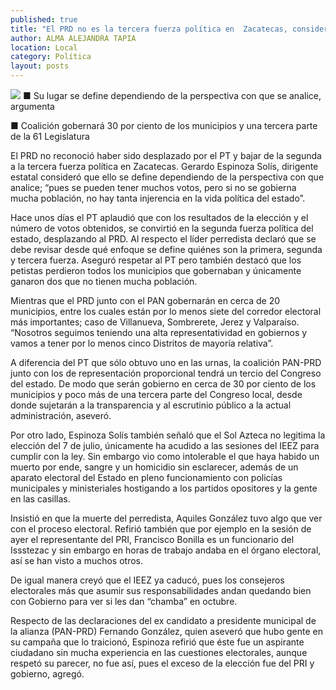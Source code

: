 ```yaml
---
published: true
title: "El PRD no es la tercera fuerza política en  Zacatecas, considera Espinoza Solís"
author: ALMA ALEJANDRA TAPIA
location: Local
category: Política
layout: posts
---
```


![](http://i.imgur.com/QAOIau4m.jpg)
■ Su lugar se define dependiendo de la perspectiva con que se analice, argumenta

■ Coalición gobernará 30 por ciento de los municipios y una tercera parte de la 61 Legislatura

El PRD no reconoció haber sido desplazado por el PT y bajar de la segunda a la tercera fuerza política en Zacatecas. Gerardo Espinoza Solís, dirigente estatal consideró que ello se define dependiendo de la perspectiva con que analice; “pues se pueden tener muchos votos, pero si no se gobierna mucha población, no hay tanta injerencia en la vida política del estado”.

Hace unos días el PT aplaudió que con los resultados de la elección y el número de votos obtenidos, se convirtió en la segunda fuerza política del estado, desplazando al PRD. Al respecto el líder perredista declaró que se debe revisar desde qué enfoque se define quiénes son la primera, segunda y tercera fuerza. Aseguró respetar al PT pero también destacó que los petistas perdieron todos los municipios que gobernaban y únicamente ganaron dos que no tienen mucha población.

Mientras que el PRD junto con el PAN gobernarán en cerca de 20 municipios, entre los cuales están por lo menos siete del corredor electoral más importantes; caso de Villanueva, Sombrerete, Jerez y Valparaíso. “Nosotros seguimos teniendo una alta representatividad en gobiernos y vamos a tener por lo menos cinco Distritos de mayoría relativa”.

A diferencia del PT que sólo obtuvo uno en las urnas, la coalición PAN-PRD junto con los de representación proporcional tendrá un tercio del Congreso del estado. De modo que serán gobierno en cerca de 30 por ciento de los municipios y poco más de una tercera parte del Congreso local, desde donde sujetarán a la transparencia y al escrutinio público a la actual administración, aseveró. 

Por otro lado, Espinoza Solís también señaló que el Sol Azteca no legitima la elección del 7 de julio, únicamente ha acudido a las sesiones del IEEZ para cumplir con la ley. Sin embargo vio como intolerable el que haya habido un muerto por ende, sangre y un homicidio sin esclarecer, además de un aparato electoral del Estado en pleno funcionamiento con policías municipales y ministeriales hostigando a los partidos opositores y la gente en las casillas. 

Insistió en que la muerte del perredista, Aquiles González tuvo algo que ver con el proceso electoral. Refirió también que por ejemplo en la sesión de ayer el representante del PRI, Francisco Bonilla es un funcionario del Issstezac y sin embargo en horas de trabajo andaba en el órgano electoral, así se han visto a muchos otros. 

De igual manera creyó que el IEEZ ya caducó, pues los consejeros electorales más que asumir sus responsabilidades andan quedando bien con Gobierno para ver si les dan “chamba” en octubre.

Respecto de las declaraciones del ex candidato a presidente municipal de la alianza (PAN-PRD) Fernando González, quien aseveró que hubo gente en su campaña que lo traicionó, Espinoza refirió que éste fue un aspirante ciudadano sin mucha experiencia en las cuestiones electorales, aunque respetó su parecer, no fue así, pues el exceso de la elección fue del PRI y gobierno, agregó.
